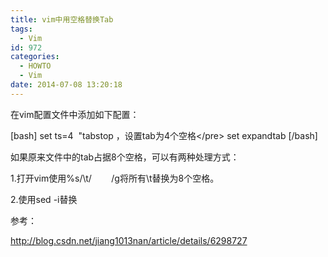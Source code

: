 ```yaml
---
title: vim中用空格替换Tab
tags:
  - Vim
id: 972
categories:
  - HOWTO
  - Vim
date: 2014-07-08 13:20:18
---
```


在vim配置文件中添加如下配置：

[bash]
set ts=4  &quot;tabstop ，设置tab为4个空格&lt;/pre&gt;
set expandtab
[/bash]

如果原来文件中的tab占据8个空格，可以有两种处理方式：

1.打开vim使用%s/\t/        /g将所有\t替换为8个空格。

2.使用sed -i替换

参考：

http://blog.csdn.net/jiang1013nan/article/details/6298727